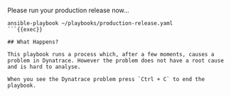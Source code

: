 Please run your production release now...

```
ansible-playbook ~/playbooks/production-release.yaml
```{{exec}}

## What Happens?

This playbook runs a process which, after a few moments, causes a problem in Dynatrace. However the problem does not have a root cause and is hard to analyse.

When you see the Dynatrace problem press `Ctrl + C` to end the playbook.
